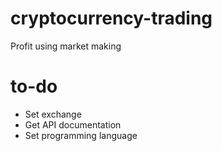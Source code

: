 # cryptocurrency-trading

Profit using market making

# to-do

- Set exchange
- Get API documentation
- Set programming language
